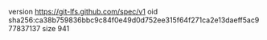 version https://git-lfs.github.com/spec/v1
oid sha256:ca38b759836bbc9c84f0e49d0d752ee315f64f271ca2e13daeff5ac977837137
size 941
